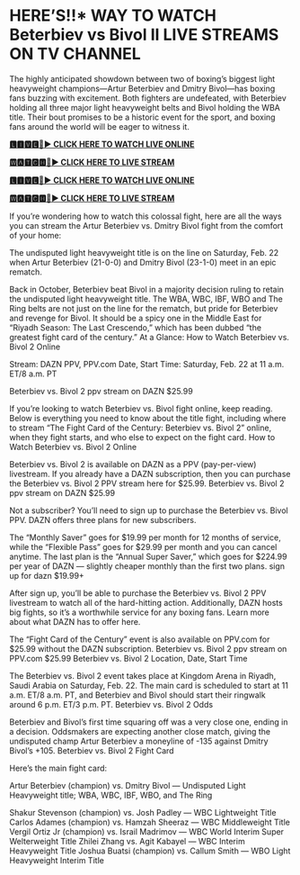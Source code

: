 # HERE’S!!* WAY TO WATCH Beterbiev vs Bivol II LIVE STREAMS ON TV CHANNEL

The highly anticipated showdown between two of boxing’s biggest light heavyweight champions—Artur Beterbiev and Dmitry Bivol—has boxing fans buzzing with excitement. Both fighters are undefeated, with Beterbiev holding all three major light heavyweight belts and Bivol holding the WBA title. Their bout promises to be a historic event for the sport, and boxing fans around the world will be eager to witness it.

**[🅻🅸🆅🅴🔴▶️ CLICK HERE TO WATCH LIVE ONLINE](https://tinyurl.com/4mfz5jzr)**

**[🆆🅰🆃🅲🅷🔴▶️ CLICK HERE TO LIVE STREAM](https://tinyurl.com/4mfz5jzr)**

**[🅻🅸🆅🅴🔴▶️ CLICK HERE TO WATCH LIVE ONLINE](https://tinyurl.com/4mfz5jzr)**

**[🆆🅰🆃🅲🅷🔴▶️ CLICK HERE TO LIVE STREAM](https://tinyurl.com/4mfz5jzr)**

If you’re wondering how to watch this colossal fight, here are all the ways you can stream the Artur Beterbiev vs. Dmitry Bivol fight from the comfort of your home:

The undisputed light heavyweight title is on the line on Saturday, Feb. 22 when Artur Beterbiev (21-0-0) and Dmitry Bivol (23-1-0) meet in an epic rematch.

Back in October, Beterbiev beat Bivol in a majority decision ruling to retain the undisputed light heavyweight title. The WBA, WBC, IBF, WBO and The Ring belts are not just on the line for the rematch, but pride for Beterbiev and revenge for Bivol. It should be a spicy one in the Middle East for “Riyadh Season: The Last Crescendo,” which has been dubbed “the greatest fight card of the century.”
At a Glance: How to Watch Beterbiev vs. Bivol 2 Online

Stream: DAZN PPV, PPV.com
Date, Start Time: Saturday, Feb. 22 at 11 a.m. ET/8 a.m. PT

Beterbiev vs. Bivol 2 ppv stream on DAZN $25.99

If you’re looking to watch Beterbiev vs. Bivol fight online, keep reading. Below is everything you need to know about the title fight, including where to stream “The Fight Card of the Century: Beterbiev vs. Bivol 2” online, when they fight starts, and who else to expect on the fight card.
How to Watch Beterbiev vs. Bivol 2 Online

Beterbiev vs. Bivol 2 is available on DAZN as a PPV (pay-per-view) livestream. If you already have a DAZN subscription, then you can purchase the Beterbiev vs. Bivol 2 PPV stream here for $25.99.
Beterbiev vs. Bivol 2 ppv stream on DAZN $25.99

Not a subscriber? You’ll need to sign up to purchase the Beterbiev vs. Bivol PPV. DAZN offers three plans for new subscribers.

The “Monthly Saver” goes for $19.99 per month for 12 months of service, while the “Flexible Pass” goes for $29.99 per month and you can cancel anytime. The last plan is the “Annual Super Saver,” which goes for $224.99 per year of DAZN — slightly cheaper monthly than the first two plans.
sign up for dazn $19.99+

After sign up, you’ll be able to purchase the Beterbiev vs. Bivol 2 PPV livestream to watch all of the hard-hitting action. Additionally, DAZN hosts big fights, so it’s a worthwhile service for any boxing fans. Learn more about what DAZN has to offer here.

The “Fight Card of the Century” event is also available on PPV.com for $25.99 without the DAZN subscription.
Beterbiev vs. Bivol 2 ppv stream on PPV.com $25.99
Beterbiev vs. Bivol 2 Location, Date, Start Time

The Beterbiev vs. Bivol 2 event takes place at Kingdom Arena in Riyadh, Saudi Arabia on Saturday, Feb. 22. The main card is scheduled to start at 11 a.m. ET/8 a.m. PT, and Beterbiev and Bivol should start their ringwalk around 6 p.m. ET/3 p.m. PT.
Beterbiev vs. Bivol 2 Odds

Beterbiev and Bivol’s first time squaring off was a very close one, ending in a decision. Oddsmakers are expecting another close match, giving the undisputed champ Artur Beterbiev a moneyline of -135 against Dmitry Bivol’s +105.
Beterbiev vs. Bivol 2 Fight Card

Here’s the main fight card:

Artur Beterbiev (champion) vs. Dmitry Bivol — Undisputed Light Heavyweight title; WBA, WBC, IBF, WBO, and The Ring

Shakur Stevenson (champion) vs. Josh Padley — WBC Lightweight Title
Carlos Adames (champion) vs. Hamzah Sheeraz — WBC Middleweight Title
Vergil Ortiz Jr (champion) vs. Israil Madrimov — WBC World Interim Super Welterweight Title
Zhilei Zhang vs. Agit Kabayel — WBC Interim Heavyweight Title
Joshua Buatsi (champion) vs. Callum Smith — WBO Light Heavyweight Interim Title
